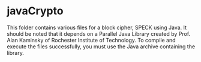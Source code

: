javaCrypto
==========
This folder contains various files for a block cipher, SPECK using Java. 
It should be noted that it depends on a Parallel Java Library created by Prof. Alan Kaminsky 
of Rochester Institute of Technology. 
To compile and execute the files successfully, you must use
the Java archive containing the library.
